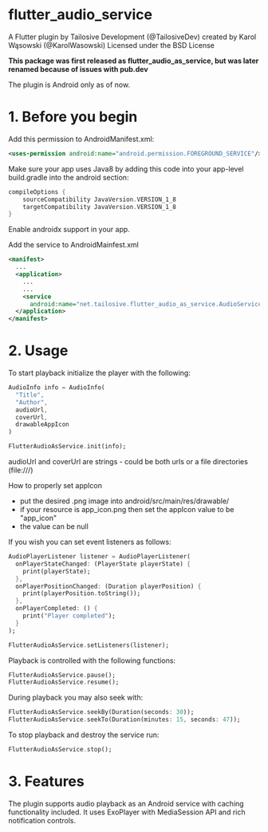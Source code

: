 # flutter_audio_service

A Flutter plugin by Tailosive Development (@TailosiveDev) created by Karol Wąsowski (@KarolWasowski)
Licensed under the BSD License

**This package was first released as flutter_audio_as_service, but was later renamed because of issues with pub.dev**

The plugin is Android only as of now.


# 1. Before you begin

Add this permission to AndroidManifest.xml:
```xml
<uses-permission android:name="android.permission.FOREGROUND_SERVICE"/>
```

Make sure your app uses Java8 by adding this code into your app-level build.gradle into the android section:
```gradle
compileOptions {
    sourceCompatibility JavaVersion.VERSION_1_8
    targetCompatibility JavaVersion.VERSION_1_8
}
```

Enable androidx support in your app.

Add the service to AndroidMainfest.xml
```xml
<manifest>
  ...
  <application>
    ...
    ...
    <service 
      android:name="net.tailosive.flutter_audio_as_service.AudioService"/>
  </application>
</manifest>
```

# 2. Usage

To start playback initialize the player with the following:
```dart
AudioInfo info = AudioInfo(
  "Title",
  "Author",
  audioUrl,
  coverUrl,
  drawableAppIcon
)

FlutterAudioAsService.init(info);
```
audioUrl and coverUrl are strings - could be both urls or a file directories (file:///)

How to properly set appIcon
  - put the desired .png image into android/src/main/res/drawable/
  - if your resource is app_icon.png then set the appIcon value to be "app_icon"
  - the value can be null

If you wish you can set event listeners as follows:
```dart
AudioPlayerListener listener = AudioPlayerListener(
  onPlayerStateChanged: (PlayerState playerState) {
    print(playerState);
  },
  onPlayerPositionChanged: (Duration playerPosition) {
    print(playerPosition.toString());
  },
  onPlayerCompleted: () {
    print("Player completed");
  }
);

FlutterAudioAsService.setListeners(listener);
```

Playback is controlled with the following functions:
```dart
FlutterAudioAsService.pause();
FlutterAudioAsService.resume();
```

During playback you may also seek with:
```dart
FlutterAudioAsService.seekBy(Duration(seconds: 30));
FlutterAudioAsService.seekTo(Duration(minutes: 15, seconds: 47));
```

To stop playback and destroy the service run:
```dart
FlutterAudioAsService.stop();
```

# 3. Features

The plugin supports audio playback as an Android service with caching functionality included. It uses ExoPlayer with MediaSession API and rich notification controls.

